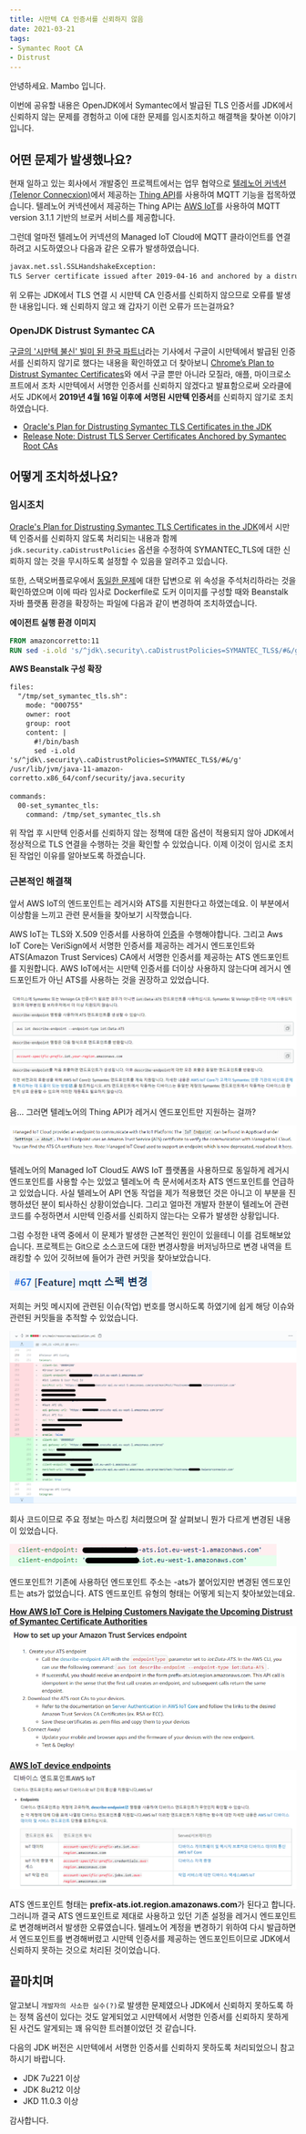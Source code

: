 ```yaml
---
title: 시만텍 CA 인증서를 신뢰하지 않음
date: 2021-03-21
tags:
- Symantec Root CA
- Distrust
---
```


안녕하세요. Mambo 입니다. 

이번에 공유할 내용은 OpenJDK에서 Symantec에서 발급된 TLS 인증서를 JDK에서 신뢰하지 않는 문제를 경험하고 이에 대한 문제를 임시조치하고 해결책을 찾아본 이야기입니다. 

## 어떤 문제가 발생했나요?
현재 일하고 있는 회사에서 개발중인 프로젝트에서는 업무 협약으로 [텔레노어 커넥션(Telenor Connecxion)](https://www.telenorconnexion.com/ko/)에서 제공하는 [Thing API](https://docs.telenorconnexion.com/mic/thing-api/)를 사용하여 MQTT 기능을 접목하였습니다. 텔레노어 커넥션에서 제공하는 Thing API는 [AWS IoT](https://aws.amazon.com/iot/)를 사용하여 MQTT version 3.1.1 기반의 브로커 서비스를 제공합니다. 

그런데 얼마전 텔레노어 커넥션의 Managed IoT Cloud에 MQTT 클라이언트를 연결하려고 시도하였으나 다음과 같은 오류가 발생하였습니다.

```sh
javax.net.ssl.SSLHandshakeException: 
TLS Server certificate issued after 2019-04-16 and anchored by a distrusted legacy Symantec root CA
```

위 오류는 JDK에서 TLS 연결 시 시만텍 CA 인증서를 신뢰하지 않으므로 오류를 발생한 내용입니다. 왜 신뢰하지 않고 왜 갑자기 이런 오류가 뜨는걸까요?

### OpenJDK Distrust Symantec CA
[구글의 '시만텍 불신' 빌미 된 한국 파트너](https://zdnet.co.kr/view/?no=20170331133307)라는 기사에서 구글이 시만텍에서 발급된 인증서를 신뢰하지 않기로 했다는 내용을 확인하였고 더 찾아보니 [Chrome’s Plan to Distrust Symantec Certificates](https://security.googleblog.com/2017/09/chromes-plan-to-distrust-symantec.html)와 에서 구글 뿐만 아니라 모질라, 애플, 마이크로소프트에서 조차 시만텍에서 서명한 인증서를 신뢰하지 않겠다고 발표함으로써 오라클에서도 JDK에서 **2019년 4월 16일 이후에 서명된 시만텍 인증서**를 신뢰하지 않기로 조치하였습니다.

- [Oracle's Plan for Distrusting Symantec TLS Certificates in the JDK](https://blogs.oracle.com/java-platform-group/jdk-distrusting-symantec-tls-certificates)
- [Release Note: Distrust TLS Server Certificates Anchored by Symantec Root CAs](https://bugs.openjdk.java.net/browse/JDK-8215012)

## 어떻게 조치하셨나요?

### 임시조치
[Oracle's Plan for Distrusting Symantec TLS Certificates in the JDK](https://blogs.oracle.com/java-platform-group/jdk-distrusting-symantec-tls-certificates)에서 시만텍 인증서를 신뢰하지 않도록 처리되는 내용과 함께 `jdk.security.caDistrustPolicies` 옵션을 수정하여 SYMANTEC_TLS에 대한 신뢰하지 않는 것을 무시하도록 설정할 수 있음을 알려주고 있습니다.

또한, 스택오버플로우에서 [동일한 문제](https://stackoverflow.com/questions/58437531/how-to-fix-javax-net-ssl-sslhandshakeexception-tls-server-certificate-issued-a)에 대한 답변으로 위 속성을 주석처리하라는 것을 확인하였으며 이에 따라 임사로 Dockerfile로 도커 이미지를 구성할 때와 Beanstalk 자바 플랫폼 환경을 확장하는 파일에 다음과 같이 변경하여 조치하였습니다.

__에이전트 실행 환경 이미지__  
```dockerfile Dockerfile
FROM amazoncorretto:11
RUN sed -i.old 's/^jdk\.security\.caDistrustPolicies=SYMANTEC_TLS$/#&/g' /usr/lib/jvm/java-11-amazon-corretto/conf/security/java.security
```

__AWS Beanstalk 구성 확장__  
```config .ebextensions/00-java-ca-distrust-policies.config
files:
  "/tmp/set_symantec_tls.sh":
    mode: "000755"
    owner: root
    group: root
    content: |
      #!/bin/bash
      sed -i.old 's/^jdk\.security\.caDistrustPolicies=SYMANTEC_TLS$/#&/g' /usr/lib/jvm/java-11-amazon-corretto.x86_64/conf/security/java.security

commands:
  00-set_symantec_tls:
    command: /tmp/set_symantec_tls.sh
```

위 작업 후 시만텍 인증서를 신뢰하지 않는 정책에 대한 옵션이 적용되지 않아 JDK에서 정상적으로 TLS 연결을 수행하는 것을 확인할 수 있었습니다. 이제 이것이 임시로 조치된 작업인 이유를 알아보도록 하겠습니다.

### 근본적인 해결책
앞서 AWS IoT의 엔드포인트는 레거시와 ATS를 지원한다고 하였는데요. 이 부분에서 이상함을 느끼고 관련 문서들을 찾아보기 시작했습니다. 

AWS IoT는 TLS와 X.509 인증서를 사용하여 [인증](https://docs.aws.amazon.com/ko_kr/iot/latest/developerguide/server-authentication.html)을 수행해야합니다. 그리고 Aws IoT Core는 VeriSign에서 서명한 인증서를 제공하는 레거시 엔드포인트와 ATS(Amazon Trust Services) CA에서 서명한 인증서를 제공하는 ATS 엔드포인트를 지원합니다. AWS IoT에서는 시만텍 인증서를 더이상 사용하지 않는다며 레거시 엔드포인트가 아닌 ATS를 사용하는 것을 권장하고 있었습니다.

![](../images/posts/distrust-symantec-ca-in-jdk-01.png)

음... 그러면 텔레노어의 Thing API가 레거시 엔드포인트만 지원하는 걸까?

![Telenor Connexion Thing API](../images/posts/distrust-symantec-ca-in-jdk-02.png)

텔레노어의 Managed IoT Cloud도 AWS IoT 플랫폼을 사용하므로 동일하게 레거시 엔드포인트를 사용할 수는 있었고 텔레노어 측 문서에서조차 ATS 엔드포인트를 언급하고 있었습니다. 사실 텔레노어 API 연동 작업을 제가 적용했던 것은 아니고 이 부분을 진행하셨던 분이 퇴사하신 상황이었습니다. 그리고 얼마전 개발자 한분이 텔레노어 관련 코드를 수정하면서 시만텍 인증서를 신뢰하지 않는다는 오류가 발생한 상황입니다.

그럼 수정한 내역 중에서 이 문제가 발생한 근본적인 원인이 있을테니 이를 검토해보았습니다. 프로젝트는 Git으로 소스코드에 대한 변경사항을 버저닝하므로 변경 내역을 트래킹할 수 있어 깃허브에 들어가 관련 커밋을 찾아보았습니다.

![깃허브 이슈 번호 기반 트래킹](../images/posts/distrust-symantec-ca-in-jdk-03.png)

저희는 커밋 메시지에 관련된 이슈(작업) 번호를 명시하도록 하였기에 쉽게 해당 이슈와 관련된 커밋들을 추적할 수 있었습니다. 

![](../images/posts/distrust-symantec-ca-in-jdk-04.png)

회사 코드이므로 주요 정보는 마스킹 처리했으며 잘 살펴보니 뭔가 다르게 변경된 내용이 있었습니다.

![앗. 엔드포인트??](../images/posts/distrust-symantec-ca-in-jdk-05.png)

엔드포인트?! 기존에 사용하던 엔드포인트 주소는 -ats가 붙어있지만 변경된 엔드포인트는 ats가 없었습니다. ATS 엔드포인트 유형의 형태는 어떻게 되는지 찾아보았는데요.

__[How AWS IoT Core is Helping Customers Navigate the Upcoming Distrust of Symantec Certificate Authorities](https://aws.amazon.com/ko/blogs/iot/aws-iot-core-ats-endpoints/)__
![](../images/posts/distrust-symantec-ca-in-jdk-06.png)

__[AWS IoT device endpoints](https://docs.aws.amazon.com/ko_kr/iot/latest/developerguide/connect-to-iot.html#iot-device-endpoint-intro)__
![](../images/posts/distrust-symantec-ca-in-jdk-07.png)

ATS 엔드포인트 형태는 **prefix-ats.iot.region.amazonaws.com**가 된다고 합니다. 그러니까 결국 ATS 엔드포인트로 제대로 사용하고 있던 기존 설정을 레거시 엔드포인트로 변경해버려서 발생한 오류였습니다. 텔레노어 계정을 변경하기 위하여 다시 발급하면서 엔드포인트를 변경해버렸고 시만텍 인증서를 제공하는 엔드포인트이므로 JDK에서 신뢰하지 못하는 것으로 처리된 것이었습니다.

## 끝마치며
알고보니 `개발자의 사소한 실수(?)`로 발생한 문제였으나 JDK에서 신뢰하지 못하도록 하는 정책 옵션이 있다는 것도 알게되었고 시만텍에서 서명한 인증서를 신뢰하지 못하게 된 사건도 알게되는 꽤 유익한 트러블이었던 것 같습니다. 

다음의 JDK 버전은 시만텍에서 서명한 인증서를 신뢰하지 못하도록 처리되었으니 참고하시기 바랍니다.

- JDK 7u221 이상 
- JDK 8u212 이상
- JKD 11.0.3 이상

감사합니다.